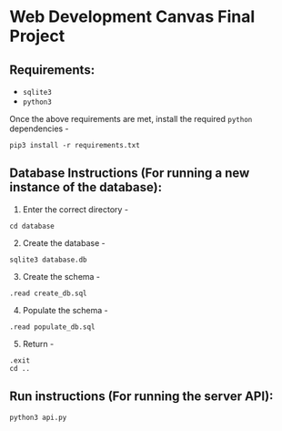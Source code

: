 # Web Development Canvas Final Project

## Requirements:

- `sqlite3`
- `python3`

Once the above requirements are met, install the required `python` dependencies - 

```
pip3 install -r requirements.txt
```

## Database Instructions (For running a new instance of the database):

1. Enter the correct directory - 
```
cd database
```

2. Create the database - 
```
sqlite3 database.db
```

3. Create the schema - 
```
.read create_db.sql
```

4. Populate the schema - 
```
.read populate_db.sql
```

5. Return - 
```
.exit
cd ..
```
## Run instructions (For running the server API):

```
python3 api.py
```
